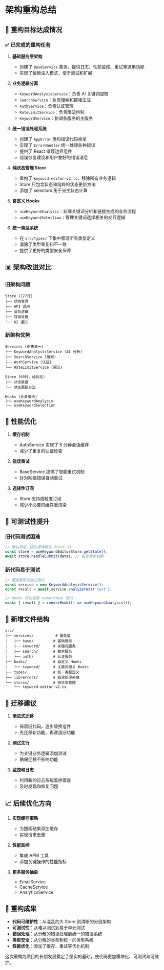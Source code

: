 # 架构重构总结

## 🎯 重构目标达成情况

### ✅ 已完成的重构任务

1. **基础服务层架构**
   - 创建了 `BaseService` 基类，提供日志、性能监控、重试等通用功能
   - 实现了依赖注入模式，便于测试和扩展

2. **业务逻辑分离**
   - `KeywordAnalysisService`：负责 AI 关键词提取
   - `SearchService`：负责搜索和链接生成
   - `AuthService`：负责认证管理
   - `RateLimitService`：负责限流控制
   - `KeywordService`：协调各服务的主服务

3. **统一错误处理系统**
   - 创建了 `AppError` 类和错误代码枚举
   - 实现了 `ErrorHandler` 统一处理各种错误
   - 提供了 React 错误边界组件
   - 错误恢复建议和用户友好的错误消息

4. **纯状态管理 Store**
   - 重构了 `keyword-editor-v2.ts`，移除所有业务逻辑
   - Store 只包含状态和纯粹的状态更新方法
   - 添加了 selectors 用于派生状态计算

5. **自定义 Hooks**
   - `useKeywordAnalysis`：处理关键词分析和链接生成的业务流程
   - `useKeywordSelection`：管理关键词选择相关的交互逻辑

6. **统一类型系统**
   - 在 `src/types/` 下集中管理所有类型定义
   - 消除了类型重复和不一致
   - 提供了更好的类型安全保障

## 📊 架构改进对比

### 旧架构问题
```
Store (227行)
├── 状态管理
├── API 调用
├── 业务逻辑
├── 错误处理
└── UI 通知
```

### 新架构优势
```
Services (职责单一)
├── KeywordAnalysisService (AI 分析)
├── SearchService (搜索)
├── AuthService (认证)
└── RateLimitService (限流)

Store (60行，纯状态)
├── 状态数据
└── 状态更新方法

Hooks (业务编排)
├── useKeywordAnalysis
└── useKeywordSelection
```

## 🚀 性能优化

1. **缓存机制**
   - AuthService 实现了 5 分钟会话缓存
   - 减少了重复的认证检查

2. **错误重试**
   - BaseService 提供了智能重试机制
   - 针对网络错误自动重试

3. **选择性订阅**
   - Store 支持细粒度订阅
   - 减少不必要的组件重渲染

## 🧪 可测试性提升

### 旧代码测试困难
```typescript
// 难以测试，因为逻辑都在 Store 中
const store = useKeywordEditorStore.getState();
await store.handleSubmit(data); // 包含太多依赖
```

### 新代码易于测试
```typescript
// 服务层可以独立测试
const service = new KeywordAnalysisService();
const result = await service.analyzeText('test');

// Hooks 可以使用 renderHook 测试
const { result } = renderHook(() => useKeywordAnalysis());
```

## 📁 新增文件结构

```
src/
├── services/          # 服务层
│   ├── base/         # 基础服务
│   ├── keyword/      # 关键词服务
│   ├── search/       # 搜索服务
│   └── auth/         # 认证服务
├── hooks/            # 自定义 Hooks
│   └── keyword/      # 关键词相关 Hooks
├── types/            # 统一类型定义
├── lib/errors/       # 错误处理系统
└── stores/           # 纯状态管理
    └── keyword-editor-v2.ts
```

## 🔄 迁移建议

1. **渐进式迁移**
   - 保留旧代码，逐步替换组件
   - 先迁移新功能，再改造旧功能

2. **测试先行**
   - 为关键业务逻辑添加测试
   - 确保迁移不影响功能

3. **监控和日志**
   - 利用新的日志系统监控错误
   - 及时发现和修复问题

## 📈 后续优化方向

1. **实现缓存策略**
   - 为搜索结果添加缓存
   - 实现请求去重

2. **性能监控**
   - 集成 APM 工具
   - 添加关键操作的性能指标

3. **更多服务抽象**
   - EmailService
   - CacheService
   - AnalyticsService

## 🎉 重构成果

- **代码可维护性**：从混乱的大 Store 到清晰的分层架构
- **可测试性**：从难以测试到易于单元测试
- **错误处理**：从分散的错误处理到统一的错误系统
- **类型安全**：从分散的类型到统一的类型系统
- **性能优化**：添加了缓存、重试等优化机制

这次重构为项目的长期发展奠定了坚实的基础，使代码更加模块化、可测试和可维护。